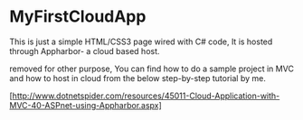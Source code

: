 MyFirstCloudApp
===============

This is just a simple HTML/CSS3 page wired with C# code, It is hosted through Appharbor- a cloud based host.

removed for other purpose, You can find how to do a sample project in MVC and how to host in cloud from the below step-by-step tutorial by me.

[http://www.dotnetspider.com/resources/45011-Cloud-Application-with-MVC-40-ASPnet-using-Appharbor.aspx]
